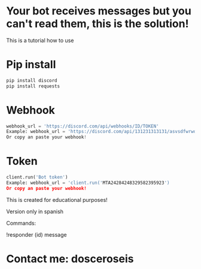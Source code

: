 # Your bot receives messages but you can't read them, this is the solution!

This is a tutorial how to use

# Pip install 
```python
pip install discord 
pip install requests
```

# Webhook 

```python
webhook_url = 'https://discord.com/api/webhooks/ID/TOKEN'
Example: webhook_url = 'https://discord.com/api/131231313131/asvsdfwrwd'
Or copy an paste your webhook!
```

# Token

```python
client.run('Bot token')
Example: webhook_url = 'client.run('MTA24284248329582395923')
Or copy an paste your webhook!
```

This is created for educational purposes!

Version only in spanish

Commands: 

!responder (id) message


# Contact me: dosceroseis
